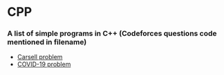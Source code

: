 # CPP

### A list of simple programs in C++ (Codeforces questions code mentioned in filename)

-   [Carsell problem](https://www.codechef.com/problems/CARSELL)
-   [COVID-19 problem](https://www.codechef.com/problems/COVIDLQ)
